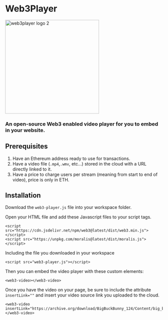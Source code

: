 # Web3Player
<img width="300" alt="web3player logo 2" src="https://user-images.githubusercontent.com/52806204/152709033-f2fe11f8-a1a1-44ab-8789-db2d29c28fe8.PNG">


### An open-source Web3 enabled video player for you to embed in your website.

## Prerequisites 
1) Have an Ethereum address ready to use for transactions.
2) Have a video file (`.mp4`,`.wmv`, etc...) stored in the cloud with a URL directly linked to it.
3) Have a price to charge users per stream (meaning from start to end of video), price is only in ETH.

## Installation
Download the `web3-player.js` file into your workspace folder.

Open your HTML file and add these Javascript files to your script tags.

```
<script src="https://cdn.jsdelivr.net/npm/web3@latest/dist/web3.min.js"></script>
<script src="https://unpkg.com/moralis@latest/dist/moralis.js"></script>
```
Including the file you downloaded in your workspace
```
<script src="web3-player.js"></script>
```

Then you can embed the video player with these custom elements:

```
<web3-video></web3-video>
```
Once you have the video on your page, be sure to include the attribute `insertLink=""` and insert your video source link you uploaded to the cloud.
```
<web3-video insertLink="https://archive.org/download/BigBuckBunny_124/Content/big_buck_bunny_720p_surround.mp4">
</web3-video>
```

